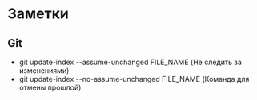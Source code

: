 # Заметки
## Git
- git update-index --assume-unchanged FILE_NAME (Не следить за изменениями)
- git update-index --no-assume-unchanged FILE_NAME (Команда для отмены прошлой)